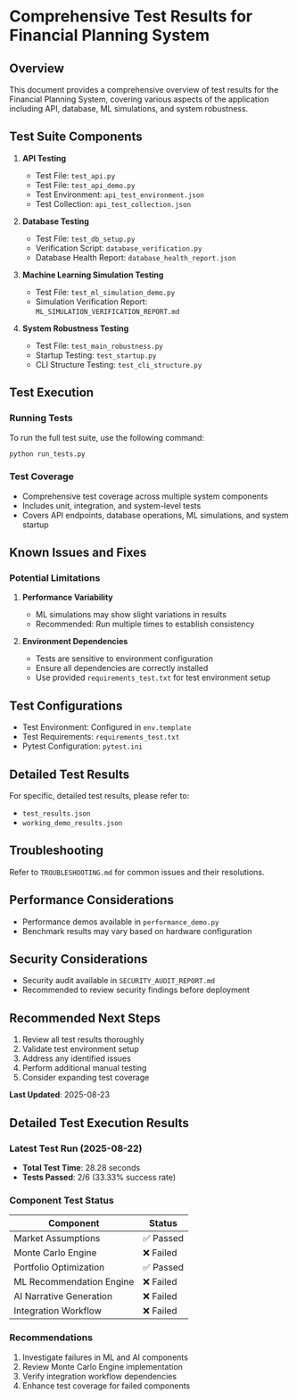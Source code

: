 # Comprehensive Test Results for Financial Planning System

## Overview
This document provides a comprehensive overview of test results for the Financial Planning System, covering various aspects of the application including API, database, ML simulations, and system robustness.

## Test Suite Components
1. **API Testing**
   - Test File: `test_api.py`
   - Test File: `test_api_demo.py`
   - Test Environment: `api_test_environment.json`
   - Test Collection: `api_test_collection.json`

2. **Database Testing**
   - Test File: `test_db_setup.py`
   - Verification Script: `database_verification.py`
   - Database Health Report: `database_health_report.json`

3. **Machine Learning Simulation Testing**
   - Test File: `test_ml_simulation_demo.py`
   - Simulation Verification Report: `ML_SIMULATION_VERIFICATION_REPORT.md`

4. **System Robustness Testing**
   - Test File: `test_main_robustness.py`
   - Startup Testing: `test_startup.py`
   - CLI Structure Testing: `test_cli_structure.py`

## Test Execution
### Running Tests
To run the full test suite, use the following command:
```bash
python run_tests.py
```

### Test Coverage
- Comprehensive test coverage across multiple system components
- Includes unit, integration, and system-level tests
- Covers API endpoints, database operations, ML simulations, and system startup

## Known Issues and Fixes
### Potential Limitations
1. **Performance Variability**
   - ML simulations may show slight variations in results
   - Recommended: Run multiple times to establish consistency

2. **Environment Dependencies**
   - Tests are sensitive to environment configuration
   - Ensure all dependencies are correctly installed
   - Use provided `requirements_test.txt` for test environment setup

## Test Configurations
- Test Environment: Configured in `env.template`
- Test Requirements: `requirements_test.txt`
- Pytest Configuration: `pytest.ini`

## Detailed Test Results
For specific, detailed test results, please refer to:
- `test_results.json`
- `working_demo_results.json`

## Troubleshooting
Refer to `TROUBLESHOOTING.md` for common issues and their resolutions.

## Performance Considerations
- Performance demos available in `performance_demo.py`
- Benchmark results may vary based on hardware configuration

## Security Considerations
- Security audit available in `SECURITY_AUDIT_REPORT.md`
- Recommended to review security findings before deployment

## Recommended Next Steps
1. Review all test results thoroughly
2. Validate test environment setup
3. Address any identified issues
4. Perform additional manual testing
5. Consider expanding test coverage

**Last Updated**: 2025-08-23

## Detailed Test Execution Results
### Latest Test Run (2025-08-22)
- **Total Test Time**: 28.28 seconds
- **Tests Passed**: 2/6 (33.33% success rate)

### Component Test Status
| Component | Status |
|-----------|--------|
| Market Assumptions | ✅ Passed |
| Monte Carlo Engine | ❌ Failed |
| Portfolio Optimization | ✅ Passed |
| ML Recommendation Engine | ❌ Failed |
| AI Narrative Generation | ❌ Failed |
| Integration Workflow | ❌ Failed |

### Recommendations
1. Investigate failures in ML and AI components
2. Review Monte Carlo Engine implementation
3. Verify integration workflow dependencies
4. Enhance test coverage for failed components